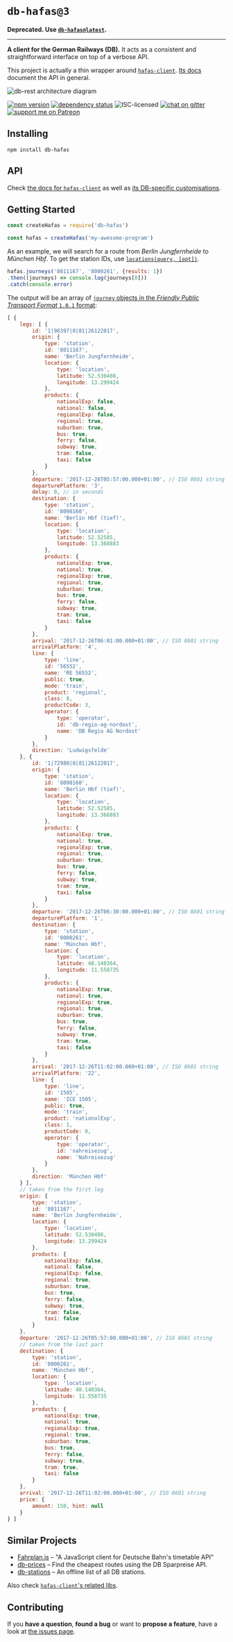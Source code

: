 # `db-hafas@3`

**Deprecated. Use [`db-hafas@latest`](https://github.com/derhuerst/db-hafas).**

---

**A client for the German Railways (DB).** It acts as a consistent and straightforward interface on top of a verbose API.

This project is actually a thin wrapper around [`hafas-client`](https://github.com/public-transport/hafas-client#hafas-client). [Its docs](https://github.com/public-transport/hafas-client/tree/3/docs) document the API in general.

![db-rest architecture diagram](https://rawgit.com/derhuerst/db-rest/master/architecture.svg)

[![npm version](https://img.shields.io/npm/v/db-hafas.svg)](https://www.npmjs.com/package/db-hafas)
[![dependency status](https://img.shields.io/david/derhuerst/db-hafas.svg)](https://david-dm.org/derhuerst/db-hafas)
![ISC-licensed](https://img.shields.io/github/license/derhuerst/db-hafas.svg)
[![chat on gitter](https://badges.gitter.im/derhuerst.svg)](https://gitter.im/derhuerst)
[![support me on Patreon](https://img.shields.io/badge/support%20me-on%20patreon-fa7664.svg)](https://patreon.com/derhuerst)


## Installing

```shell
npm install db-hafas
```


## API

Check [the docs for `hafas-client`](https://github.com/public-transport/hafas-client/tree/3/docs) as well as [its DB-specific customisations](https://github.com/public-transport/hafas-client/blob/3/p/db/readme.md).


## Getting Started

```javascript
const createHafas = require('db-hafas')

const hafas = createHafas('my-awesome-program')
```

As an example, we will search for a route from *Berlin Jungfernheide* to *München Hbf*. To get the station IDs, use [`locations(query, [opt])`](https://github.com/public-transport/hafas-client/blob/3/docs/locations.md).

```javascript
hafas.journeys('8011167', '8000261', {results: 1})
.then((journeys) => console.log(journeys[0]))
.catch(console.error)
```

The output will be an array of [`journey` objects in the *Friendly Public Transport Format* `1.0.1` format](https://github.com/public-transport/friendly-public-transport-format/tree/1.0.1/spec#journey):

```javascript
[ {
	legs: [ {
		id: '1|98397|0|81|26122017',
		origin: {
			type: 'station',
			id: '8011167',
			name: 'Berlin Jungfernheide',
			location: {
				type: 'location',
				latitude: 52.530408,
				longitude: 13.299424
			},
			products: {
				nationalExp: false,
				national: false,
				regionalExp: false,
				regional: true,
				suburban: true,
				bus: true,
				ferry: false,
				subway: true,
				tram: false,
				taxi: false
			}
		},
		departure: '2017-12-26T05:57:00.000+01:00', // ISO 8601 string
		departurePlatform: '3',
		delay: 0, // in seconds
		destination: {
			type: 'station',
			id: '8098160',
			name: 'Berlin Hbf (tief)',
			location: {
				type: 'location',
				latitude: 52.52585,
				longitude: 13.368883
			},
			products: {
				nationalExp: true,
				national: true,
				regionalExp: true,
				regional: true,
				suburban: true,
				bus: true,
				ferry: false,
				subway: true,
				tram: true,
				taxi: false
			}
		},
		arrival: '2017-12-26T06:01:00.000+01:00', // ISO 8601 string
		arrivalPlatform: '4',
		line: {
			type: 'line',
			id: '56552',
			name: 'RE 56552',
			public: true,
			mode: 'train',
			product: 'regional',
			class: 8,
			productCode: 3,
			operator: {
				type: 'operator',
				id: 'db-regio-ag-nordost',
				name: 'DB Regio AG Nordost'
			}
		},
		direction: 'Ludwigsfelde'
	}, {
		id: '1|72980|0|81|26122017',
		origin: {
			type: 'station',
			id: '8098160',
			name: 'Berlin Hbf (tief)',
			location: {
				type: 'location',
				latitude: 52.52585,
				longitude: 13.368883
			},
			products: {
				nationalExp: true,
				national: true,
				regionalExp: true,
				regional: true,
				suburban: true,
				bus: true,
				ferry: false,
				subway: true,
				tram: true,
				taxi: false
			}
		},
		departure: '2017-12-26T06:30:00.000+01:00', // ISO 8601 string
		departurePlatform: '1',
		destination: {
			type: 'station',
			id: '8000261',
			name: 'München Hbf',
			location: {
				type: 'location',
				latitude: 48.140364,
				longitude: 11.558735
			},
			products: {
				nationalExp: true,
				national: true,
				regionalExp: true,
				regional: true,
				suburban: true,
				bus: true,
				ferry: false,
				subway: true,
				tram: true,
				taxi: false
			}
		},
		arrival: '2017-12-26T11:02:00.000+01:00', // ISO 8601 string
		arrivalPlatform: '22',
		line: {
			type: 'line',
			id: '1505',
			name: 'ICE 1505',
			public: true,
			mode: 'train',
			product: 'nationalExp',
			class: 1,
			productCode: 0,
			operator: {
				type: 'operator',
				id: 'nahreisezug',
				name: 'Nahreisezug'
			}
		},
		direction: 'München Hbf'
	} ],
	// taken from the first leg
	origin: {
		type: 'station',
		id: '8011167',
		name: 'Berlin Jungfernheide',
		location: {
			type: 'location',
			latitude: 52.530408,
			longitude: 13.299424
		},
		products: {
			nationalExp: false,
			national: false,
			regionalExp: false,
			regional: true,
			suburban: true,
			bus: true,
			ferry: false,
			subway: true,
			tram: false,
			taxi: false
		}
	},
	departure: '2017-12-26T05:57:00.000+01:00', // ISO 8601 string
	// taken from the last part
	destination: {
		type: 'station',
		id: '8000261',
		name: 'München Hbf',
		location: {
			type: 'location',
			latitude: 48.140364,
			longitude: 11.558735
		},
		products: {
			nationalExp: true,
			national: true,
			regionalExp: true,
			regional: true,
			suburban: true,
			bus: true,
			ferry: false,
			subway: true,
			tram: true,
			taxi: false
		}
	},
	arrival: '2017-12-26T11:02:00.000+01:00', // ISO 8601 string
	price: {
		amount: 150, hint: null
	}
} ]
```


## Similar Projects

- [Fahrplan.js](https://github.com/pbock/fahrplan) – "A JavaScript client for Deutsche Bahn's timetable API"
- [db-prices](https://github.com/juliuste/db-prices) – Find the cheapest routes using the DB Sparpreise API.
- [db-stations](https://github.com/derhuerst/db-stations) – An offline list of all DB stations.

Also check [`hafas-client`'s related libs](https://github.com/public-transport/hafas-client/blob/3/readme.md#related).


## Contributing

If you **have a question**, **found a bug** or want to **propose a feature**, have a look at [the issues page](https://github.com/derhuerst/db-hafas/issues).
